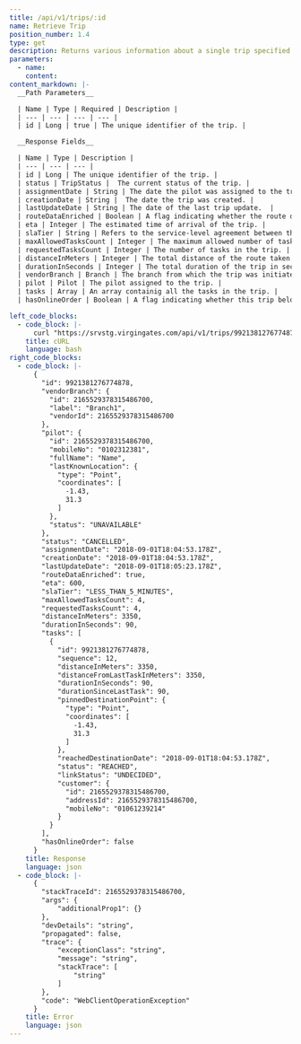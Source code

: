 ```yaml
---
title: /api/v1/trips/:id
name: Retrieve Trip
position_number: 1.4
type: get
description: Returns various information about a single trip specified by the requested ID.
parameters:
  - name: 
    content: 
content_markdown: |-
  __Path Parameters__

  | Name | Type | Required | Description |
  | --- | --- | --- | --- |
  | id | Long | true | The unique identifier of the trip. |

  __Response Fields__

  | Name | Type | Description |
  | --- | --- | --- |
  | id | Long | The unique identifier of the trip. |
  | status | TripStatus |  The current status of the trip. |
  | assignmentDate | String | The date the pilot was assigned to the trip. |
  | creationDate | String |  The date the trip was created. |
  | lastUpdateDate | String | The date of the last trip update.  |
  | routeDataEnriched | Boolean | A flag indicating whether the route data was set in the trip. |
  | eta | Integer | The estimated time of arrival of the trip. |
  | slaTier | String | Refers to the service-level agreement between the vendor and the fleet operator. |
  | maxAllowedTasksCount | Integer | The maximum allowed number of tasks per trip.  |
  | requestedTasksCount | Integer | The number of tasks in the trip. |
  | distanceInMeters | Integer | The total distance of the route taken by the pilot from the branch's location to the customer location. |
  | durationInSeconds | Integer | The total duration of the trip in seconds. |
  | vendorBranch | Branch | The branch from which the trip was initiated. |
  | pilot | Pilot | The pilot assigned to the trip. |
  | tasks | Array | An array containig all the tasks in the trip. |
  | hasOnlineOrder | Boolean | A flag indicating whether this trip belongs to an order placed through Survv App. |

left_code_blocks:
  - code_block: |-
      curl "https://srvstg.virgingates.com/api/v1/trips/9921381276774878" -H "Authorization: Bearer $ACCESS_TOKEN"
    title: cURL
    language: bash
right_code_blocks:
  - code_block: |-
      {
        "id": 9921381276774878,
        "vendorBranch": {
          "id": 2165529378315486700,
          "label": "Branch1",
          "vendorId": 2165529378315486700
        },
        "pilot": {
          "id": 2165529378315486700,
          "mobileNo": "0102312381",
          "fullName": "Name",
          "lastKnownLocation": {
            "type": "Point",
            "coordinates": [
              -1.43,
              31.3
            ]
          },
          "status": "UNAVAILABLE"
        },
        "status": "CANCELLED",
        "assignmentDate": "2018-09-01T18:04:53.178Z",
        "creationDate": "2018-09-01T18:04:53.178Z",
        "lastUpdateDate": "2018-09-01T18:05:23.178Z",
        "routeDataEnriched": true,
        "eta": 600,
        "slaTier": "LESS_THAN_5_MINUTES",
        "maxAllowedTasksCount": 4,
        "requestedTasksCount": 4,
        "distanceInMeters": 3350,
        "durationInSeconds": 90,
        "tasks": [
          {
            "id": 9921381276774878,
            "sequence": 12,
            "distanceInMeters": 3350,
            "distanceFromLastTaskInMeters": 3350,
            "durationInSeconds": 90,
            "durationSinceLastTask": 90,
            "pinnedDestinationPoint": {
              "type": "Point",
              "coordinates": [
                -1.43,
                31.3
              ]
            },
            "reachedDestinationDate": "2018-09-01T18:04:53.178Z",
            "status": "REACHED",
            "linkStatus": "UNDECIDED",
            "customer": {
              "id": 2165529378315486700,
              "addressId": 2165529378315486700,
              "mobileNo": "01061239214"
            }
          }
        ],
        "hasOnlineOrder": false
      }
    title: Response
    language: json
  - code_block: |-
      {
        "stackTraceId": 2165529378315486700,
        "args": {
            "additionalProp1": {}
        },
        "devDetails": "string",
        "propagated": false,
        "trace": {
            "exceptionClass": "string",
            "message": "string",
            "stackTrace": [
                "string"
            ]
        },
        "code": "WebClientOperationException"
      }
    title: Error
    language: json
---
```



